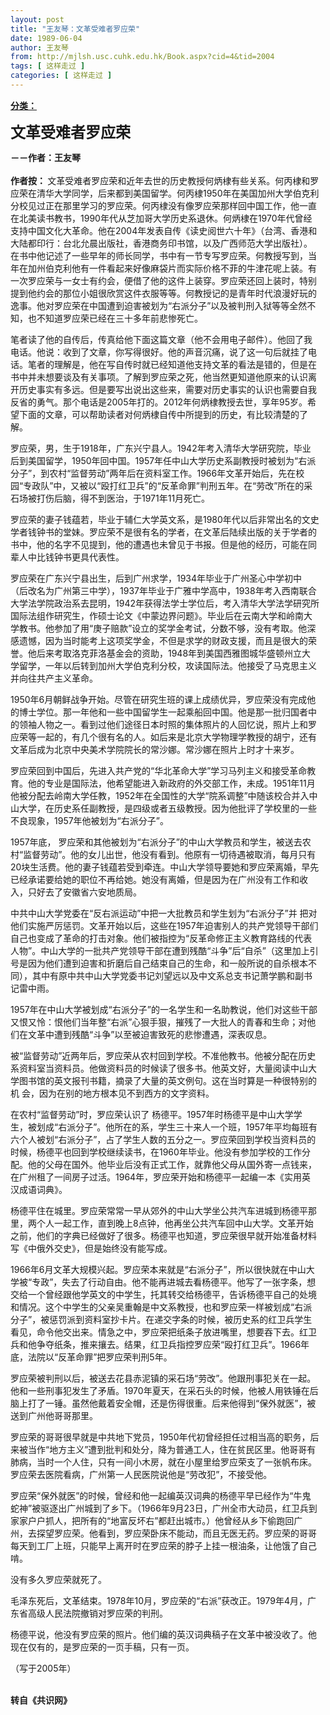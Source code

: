 ```yaml
---
layout: post
title: "王友琴：文革受难者罗应荣"
date: 1989-06-04
author: 王友琴
from: http://mjlsh.usc.cuhk.edu.hk/Book.aspx?cid=4&tid=2004
tags: [ 这样走过 ]
categories: [ 这样走过 ]
---
```


<div style="margin: 15px 10px 10px 0px;">
 <div>
  <span id="ctl00_ContentPlaceHolder1_chapter1_SubjectLabel" style="font-weight:bold;text-decoration:underline;">
   分类：
  </span>
 </div>
 <p>
  <strong>
   <font size="5">
    文革受难者罗应荣
   </font>
  </strong>
 </p>
 <p>
  <strong>
   －－作者：王友琴
   <br/>
  </strong>
  <br/>
  <strong>
   作者按：
  </strong>
  文革受难者罗应荣和近年去世的历史教授何炳棣有些关系。何丙棣和罗应荣在清华大学同学，后来都到美国留学。何丙棣1950年在美国加州大学伯克利分校见过正在那里学习的罗应荣。何丙棣没有像罗应荣那样回中国工作，他一直在北美读书教书，1990年代从芝加哥大学历史系退休。何炳棣在1970年代曾经支持中国文化大革命。他在2004年发表自传《读史阅世六十年》（台湾、香港和大陆都印行：台北允晨出版社，香港商务印书馆，以及广西师范大学出版社）。 在书中他记述了一些早年的师长同学，书中有一节专写罗应荣。何教授写到，当年在加州伯克利他有一件看起来好像麻袋片而实际价格不菲的牛津花呢上装。有一次罗应荣与一女士有约会，便借了他的这件上装穿。罗应荣还回上装时，特别提到他约会的那位小姐很欣赏这件衣服等等。何教授记的是青年时代浪漫好玩的逸事。他对罗应荣在中国遭到迫害被划为“右派分子”以及被判刑入狱等等全然不知，也不知道罗应荣已经在三十多年前悲惨死亡。
 </p>
 <p>
  笔者读了他的自传后，传真给他下面这篇文章（他不会用电子邮件）。他回了我电话。他说：收到了文章，你写得很好。他的声音沉痛，说了这一句后就挂了电话。笔者的理解是，他在写自传时就已经知道他支持文革的看法是错的，但是在书中并未想要谈及有关事项。了解到罗应荣之死，他当然更知道他原来的认识离开历史事实有多远。但是要写出说出这些来，需要对历史事实的认识也需要自我反省的勇气。那个电话是2005年打的。2012年何炳棣教授去世，享年95岁。希望下面的文章，可以帮助读者对何炳棣自传中所提到的历史，有比较清楚的了解。
 </p>
 <p>
  罗应荣，男，生于1918年，广东兴宁县人。1942年考入清华大学研究院，毕业后到美国留学，1950年回中国。1957年任中山大学历史系副教授时被划为“右派分子”，到农村“监督劳动”两年后在资料室工作。1966年文革开始后，先在校园“专政队”中，又被以“殴打红卫兵”的“反革命罪”判刑五年。在“劳改”所在的采石场被打伤后脑，得不到医治，于1971年11月死亡。
 </p>
 <p>
  罗应荣的妻子钱蕴若，毕业于辅仁大学英文系，是1980年代以后非常出名的文史学者钱钟书的堂妹。罗应荣不是很有名的学者，在文革后陆续出版的关于学者的书中，他的名字不见提到，他的遭遇也未曾见于书报。但是他的经历，可能在同辈人中比钱钟书更具代表性。
 </p>
 <p>
  罗应荣在广东兴宁县出生，后到广州求学，1934年毕业于广州圣心中学初中（后改名为广州第三中学），1937年毕业于广雅中学高中，1938年考入西南联合大学法学院政治系去昆明，1942年获得法学士学位后，考入清华大学法学研究所国际法组作研究生，作硕士论文《中蒙边界问题》。毕业后在云南大学和岭南大学教书。他参加了用“庚子赔款”设立的奖学金考试，分数不够，没有考取。他深感遗憾，因为当时能考上这项奖学金，不但是求学的财政支援，而且是很大的荣誉。他后来考取洛克菲洛基金会的资助，1948年到美国西雅图城华盛顿州立大学留学，一年以后转到加州大学伯克利分校，攻读国际法。他接受了马克思主义并向往共产主义革命。
 </p>
 <p>
  1950年6月朝鲜战争开始。尽管在研究生班的课上成绩优异，罗应荣没有完成他的博士学位。那一年他和一些中国留学生一起乘船回中国。他是那一批归国者中的领袖人物之一。看到过他们途径日本时照的集体照片的人回忆说，照片上和罗应荣等一起的，有几个很有名的人。如后来是北京大学物理学教授的胡宁，还有文革后成为北京中央美术学院院长的常沙娜。常沙娜在照片上时才十来岁。
 </p>
 <p>
  罗应荣回到中国后，先进入共产党的“华北革命大学”学习马列主义和接受革命教育。他的专业是国际法，他希望能进入新政府的外交部工作，未成。1951年11月他被分配去岭南大学任教，1952年在全国性的大学“院系调整”中随该校合并入中山大学，在历史系任副教授，是四级或者五级教授。因为他批评了学校里的一些不良现象，1957年他被划为“右派分子”。
 </p>
 <p>
  1957年底， 罗应荣和其他被划为“右派分子”的中山大学教员和学生，被送去农村“监督劳动”。他的女儿出世，他没有看到。他原有一切待遇被取消，每月只有20块生活费。他的妻子钱蕴若受到牵连。中山大学领导要她和罗应荣离婚，早先已经承诺要给她的职位不再给她。她没有离婚，但是因为在广州没有工作和收入，只好去了安徽省六安地质局。
 </p>
 <p>
  中共中山大学党委在“反右派运动”中把一大批教员和学生划为“右派分子”并 把对他们实施严厉惩罚。文革开始以后，这些在1957年迫害别人的共产党领导干部们自己也变成了革命的打击对象。他们被指控为“反革命修正主义教育路线的代表人物”。中山大学的一批共产党领导干部在遭到残酷“斗争”后“自杀”（这里加上引号是因为他们遭到迫害和折磨后自己结束自己的生命，和一般所说的自杀根本不同），其中有原中共中山大学党委书记刘望远以及中文系总支书记萧学鹏和副书记雷中雨。
 </p>
 <p>
  1957年在中山大学被划成“右派分子”的一名学生和一名助教说，他们对这些干部又恨又怜：恨他们当年整“右派”心狠手狠，摧残了一大批人的青春和生命；对他们在文革中遭到残酷“斗争”以至被迫害致死的悲惨遭遇，深表叹息。
 </p>
 <p>
  被“监督劳动”近两年后，罗应荣从农村回到学校。不准他教书。他被分配在历史系资料室当资料员。他做资料员的时候读了很多书。他英文好，大量阅读中山大学图书馆的英文报刊书籍，摘录了大量的英文例句。这在当时算是一种很特别的机 会，因为在别的地方根本见不到西方的文字资料。
 </p>
 <p>
  在农村“监督劳动”时，罗应荣认识了 杨德平。1957年时杨德平是中山大学学生，被划成“右派分子”。他所在的系，学生三十来人一个班，1957年平均每班有六个人被划“右派分子”，占了学生人数的五分之一。罗应荣回到学校当资料员的时候，杨德平也回到学校继续读书，在1960年毕业。他没有参加学校的工作分配。他的父母在国外。他毕业后没有正式工作，就靠他父母从国外寄一点钱来，在广州租了一间房子过活。1964年，罗应荣开始和杨德平一起编一本《实用英汉成语词典》。
 </p>
 <p>
  杨德平住在城里。罗应荣常常一早从郊外的中山大学坐公共汽车进城到杨德平那里，两个人一起工作，直到晚上8点钟，他再坐公共汽车回中山大学。文革开始之前，他们的字典已经做好了很多。杨德平也知道，罗应荣很早就开始准备材料写《中俄外交史》，但是始终没有能写成。
 </p>
 <p>
  1966年6月文革大规模兴起。罗应荣本来就是“右派分子”，所以很快就在中山大学被“专政”，失去了行动自由。他不能再进城去看杨德平。他写了一张字条，想交给一个曾经跟他学英文的中学生，托其转交给杨德平，告诉杨德平自己的处境和情况。这个中学生的父亲吴重翰是中文系教授，也和罗应荣一样被划成“右派分子”，被惩罚派到资料室抄卡片。在递交字条的时候，被历史系的红卫兵学生看见，命令他交出来。情急之中，罗应荣把纸条子放进嘴里，想要吞下去。红卫兵和他争夺纸条，推来攘去。结果，红卫兵指控罗应荣“殴打红卫兵”。1966年底，法院以“反革命罪”把罗应荣判刑5年。
 </p>
 <p>
  罗应荣被判刑以后，被送去花县赤泥镇的采石场“劳改”。他跟刑事犯关在一起。他和一些刑事犯发生了矛盾。1970年夏天，在采石头的时候，他被人用铁锤在后脑上打了一锤。虽然他戴着安全帽，还是伤得很重。后来他得到“保外就医”，被送到广州他哥哥那里。
 </p>
 <p>
  罗应荣的哥哥很早就是中共地下党员，1950年代初曾经担任过相当高的职务，后来被当作“地方主义”遭到批判和处分，降为普通工人，住在贫民区里。他哥哥有肺病，当时一个人住，只有一间小木房，就在小屋里给罗应荣支了一张帆布床。罗应荣去医院看病，广州第一人民医院说他是“劳改犯”，不接受他。
 </p>
 <p>
  罗应荣“保外就医”的时候，曾经和他一起编英汉词典的杨德平早已经作为“牛鬼蛇神”被驱逐出广州城到了乡下。（1966年9月23日，广州全市大动员，红卫兵到家家户户抓人，把所有的“地富反坏右”都赶出城市。）他曾经从乡下偷跑回广州，去探望罗应荣。他看到，罗应荣卧床不能动，而且无医无药。罗应荣的哥哥每天到工厂上班，只能早上离开时在罗应荣的脖子上挂一根油条，让他饿了自己啃。
 </p>
 <p>
  没有多久罗应荣就死了。
 </p>
 <p>
  毛泽东死后，文革结束。1978年10月，罗应荣的“右派”获改正。1979年4月，广东省高级人民法院撤销对罗应荣的判刑。
 </p>
 <p>
  杨德平说，他没有罗应荣的照片。他们编的英汉词典稿子在文革中被没收了。他现在仅有的，是罗应荣的一页手稿，只有一页。
 </p>
 <p>
  （写于2005年）
 </p>
 <p>
  <br/>
  <strong>
   转自《共识网》
  </strong>
 </p>
</div>

